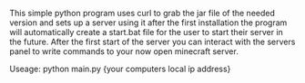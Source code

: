This simple python program uses curl to grab the jar file of the needed version and sets up a server using it after the first installation the program will automatically create a start.bat file for the user to start
their server in the future.  After the first start of the server you can interact with the servers panel to write commands to your now open minecraft server.


Useage: 
python main.py {your computers local ip address}        
